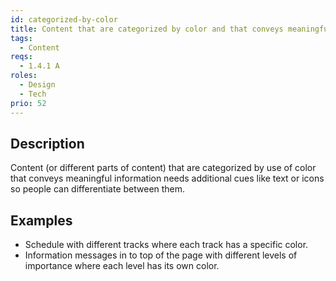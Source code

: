 ```yaml
---
id: categorized-by-color
title: Content that are categorized by color and that conveys meaningful information needs additional cues like text or icon
tags:
  - Content
reqs:
  - 1.4.1 A
roles:
  - Design
  - Tech
prio: 52
---
```


## Description

Content (or different parts of content) that are categorized by use of color that conveys meaningful information needs additional cues like text or icons so people can differentiate between them.

## Examples

- Schedule with different tracks where each track has a specific color.
- Information messages in to top of the page with different levels of importance where each level has its own color.
